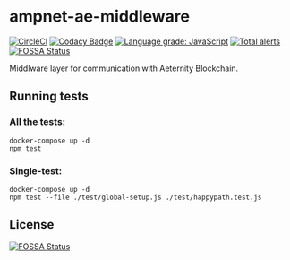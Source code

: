 # ampnet-ae-middleware
[![CircleCI](https://circleci.com/gh/AMPnet/ampnet-ae-middleware/tree/master.svg?style=svg&circle-token=35f14133a9f2b81b248435d0a33f8a1a2953274a)](https://circleci.com/gh/AMPnet/ampnet-ae-middleware/tree/master) [![Codacy Badge](https://api.codacy.com/project/badge/Grade/fed96a11da7448b4b4245a39ce1c9871)](https://www.codacy.com/manual/AMPnet/ampnet-ae-middleware?utm_source=github.com&amp;utm_medium=referral&amp;utm_content=AMPnet/ampnet-ae-middleware&amp;utm_campaign=Badge_Grade) [![Language grade: JavaScript](https://img.shields.io/lgtm/grade/javascript/g/AMPnet/ampnet-ae-middleware.svg?logo=lgtm&logoWidth=18)](https://lgtm.com/projects/g/AMPnet/ampnet-ae-middleware/context:javascript) [![Total alerts](https://img.shields.io/lgtm/alerts/g/AMPnet/ampnet-ae-middleware.svg?logo=lgtm&logoWidth=18)](https://lgtm.com/projects/g/AMPnet/ampnet-ae-middleware/alerts/) [![FOSSA Status](https://app.fossa.com/api/projects/git%2Bgithub.com%2FAMPnet%2Fampnet-ae-middleware.svg?type=shield)](https://app.fossa.com/projects/git%2Bgithub.com%2FAMPnet%2Fampnet-ae-middleware?ref=badge_shield)

Middlware layer for communication with Aeternity Blockchain.

## Running tests

### All the tests:

```shell
docker-compose up -d
npm test
```

### Single-test:

```shell
docker-compose up -d
npm test --file ./test/global-setup.js ./test/happypath.test.js
```

## License
[![FOSSA Status](https://app.fossa.io/api/projects/git%2Bgithub.com%2FAMPnet%2Fampnet-ae-middleware.svg?type=large)](https://app.fossa.io/projects/git%2Bgithub.com%2FAMPnet%2Fampnet-ae-middleware?ref=badge_large)
